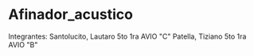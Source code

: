 # Afinador_acustico

Integrantes: Santolucito, Lautaro 5to 1ra AVIO "C"
            Patella, Tiziano 5to 1ra AVIO "B"

